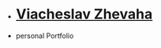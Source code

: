- # [Viacheslav Zhevaha](https://sl101.github.io/Viacheslav_Zhevaha/index.html)

- personal Portfolio
